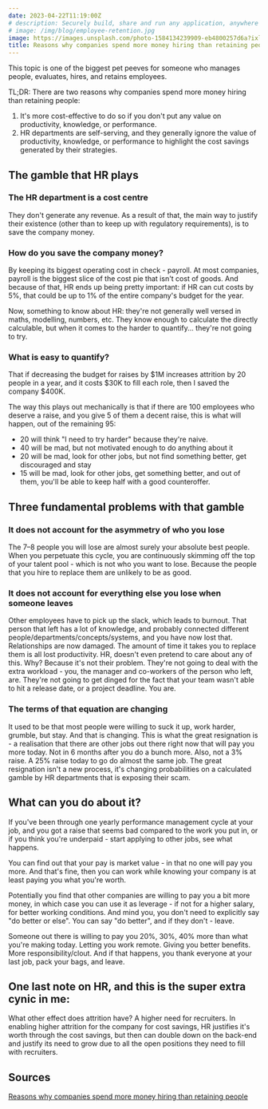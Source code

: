```yaml
---
date: 2023-04-22T11:19:00Z
# description: Securely build, share and run any application, anywhere
# image: /img/blog/employee-retention.jpg
image: https://images.unsplash.com/photo-1584134239909-eb4800257d6a?ixlib=rb-4.0.3&ixid=MnwxMjA3fDB8MHxwaG90by1wYWdlfHx8fGVufDB8fHx8&auto=format&fit=crop&w=1470&q=80
title: Reasons why companies spend more money hiring than retaining people
---
```


This topic is one of the biggest pet peeves for someone who manages people, evaluates, hires, and retains employees.

TL;DR: There are two reasons why companies spend more money hiring than retaining people:

1. It's more cost-effective to do so if you don't put any value on productivity, knowledge, or performance.
2. HR departments are self-serving, and they generally ignore the value of productivity, knowledge, or performance to highlight the cost savings generated by their strategies.

## The gamble that HR plays

### The HR department is a cost centre
They don't generate any revenue. As a result of that, the main way to justify their existence (other than to keep up with regulatory requirements), is to save the company money.

### How do you save the company money?
By keeping its biggest operating cost in check - payroll. At most companies, payroll is the biggest slice of the cost pie that isn't cost of goods. And because of that, HR ends up being pretty important: if HR can cut costs by 5%, that could be up to 1% of the entire company's budget for the year.

Now, something to know about HR: they're not generally well versed in maths, modelling, numbers, etc. They know enough to calculate the directly calculable, but when it comes to the harder to quantify... they're not going to try.

### What is easy to quantify?
That if decreasing the budget for raises by $1M increases attrition by 20 people in a year, and it costs $30K to fill each role, then I saved the company $400K. 

The way this plays out mechanically is that if there are 100 employees who deserve a raise, and you give 5 of them a decent raise, this is what will happen, out of the remaining 95:

- 20 will think "I need to try harder" because they're naive.
- 40 will be mad, but not motivated enough to do anything about it
- 20 will be mad, look for other jobs, but not find something better, get discouraged and stay
- 15 will be mad, look for other jobs, get something better, and out of them, you'll be able to keep half with a good counteroffer.

## Three fundamental problems with that gamble

### It does not account for the asymmetry of who you lose
The 7–8 people you will lose are almost surely your absolute best people. When you perpetuate this cycle, you are continuously skimming off the top of your talent pool - which is not who you want to lose. Because the people that you hire to replace them are unlikely to be as good.

### It does not account for everything else you lose when someone leaves
Other employees have to pick up the slack, which leads to burnout. That person that left has a lot of knowledge, and probably connected different people/departments/concepts/systems, and you have now lost that. Relationships are now damaged. The amount of time it takes you to replace them is all lost productivity. HR, doesn't even pretend to care about any of this. Why? Because it's not their problem. They're not going to deal with the extra workload - you, the manager and co-workers of the person who left, are. They're not going to get dinged for the fact that your team wasn't able to hit a release date, or a project deadline. You are.

### The terms of that equation are changing
It used to be that most people were willing to suck it up, work harder, grumble, but stay. And that is changing. This is what the great resignation is - a realisation that there are other jobs out there right now that will pay you more today. Not in 6 months after you do a bunch more. Also, not a 3% raise. A 25% raise today to go do almost the same job. The great resignation isn't a new process, it's changing probabilities on a calculated gamble by HR departments that is exposing their scam.

## What can you do about it?

If you've been through one yearly performance management cycle at your job, and you got a raise that seems bad compared to the work you put in, or if you think you're underpaid - start applying to other jobs, see what happens.

You can find out that your pay is market value - in that no one will pay you more. And that's fine, then you can work while knowing your company is at least paying you what you're worth.

Potentially you find that other companies are willing to pay you a bit more money, in which case you can use it as leverage - if not for a higher salary, for better working conditions. And mind you, you don't need to explicitly say "do better or else". You can say "do better", and if they don't - leave.

Someone out there is willing to pay you 20%, 30%, 40% more than what you're making today. Letting you work remote. Giving you better benefits. More responsibility/clout. And if that happens, you thank everyone at your last job, pack your bags, and leave.

## One last note on HR, and this is the super extra cynic in me:

What other effect does attrition have? A higher need for recruiters. In enabling higher attrition for the company for cost savings, HR justifies it's worth through the cost savings, but then can double down on the back-end and justify its need to grow due to all the open positions they need to fill with recruiters.

## Sources

[Reasons why companies spend more money hiring than retaining people](https://www.reddit.com/r/datascience/comments/uo589a/why_are_companies_willing_to_spend_so_much_on/i8cut6w/)
